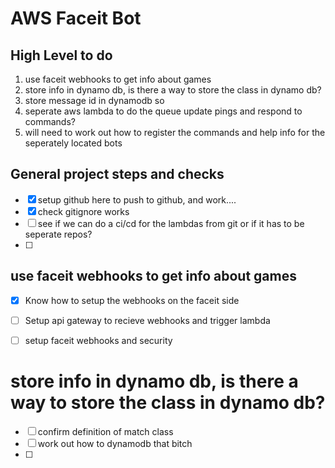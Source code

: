  # AWS Faceit Bot
 
 ## High Level to do

1. use faceit webhooks to get info about games
2. store info in dynamo db, is there a way to store the class in dynamo db?
3. store message id in dynamodb so 
4. seperate aws lambda to do the queue update pings and respond to commands?
5. will need to work out how to register the commands and help info for the seperately located bots

## General project steps and checks
- [x] setup github here to push to github, and work....
- [x] check gitignore works
- [ ] see if we can do a ci/cd for the lambdas from git or if it has to be seperate repos?
- [ ] 


## use faceit webhooks to get info about games

- [x] Know how to setup the webhooks on the faceit side
- [ ] Setup api gateway to recieve webhooks and trigger lambda
- [ ] setup faceit webhooks and security



# store info in dynamo db, is there a way to store the class in dynamo db?
- [ ] confirm definition of match class
- [ ] work out how to dynamodb that bitch
- [ ] 

